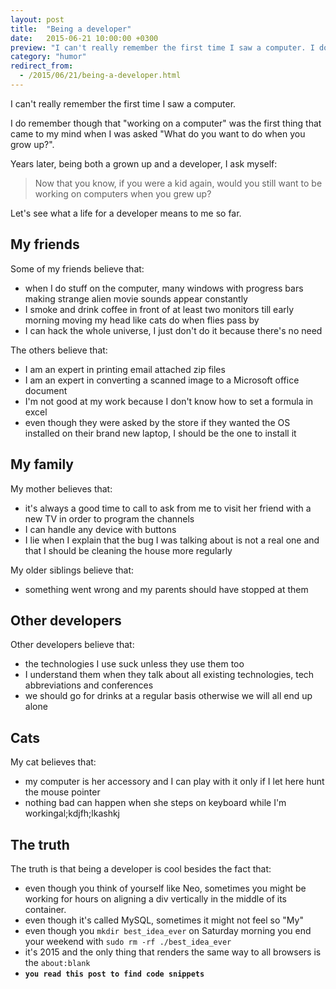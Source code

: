 ```yaml
---
layout: post
title:  "Being a developer"
date:   2015-06-21 10:00:00 +0300
preview: "I can't really remember the first time I saw a computer. I do remember though that working on a computer was the first thing that came to my mind when I was asked: What do you want..."
category: "humor"
redirect_from:
  - /2015/06/21/being-a-developer.html
---
```


I can't really remember the first time I saw a computer.

I do remember though that "working on a computer" was the first thing that came to my mind when I was asked "What do you want to do when you grow up?".

Years later, being both a grown up and a developer, I ask myself:

> Now that you know, if you were a kid again, would you still want to be working on computers when you grew up?

Let's see what a life for a developer means to me so far.

## My friends

Some of my friends believe that:

* when I do stuff on the computer, many windows with progress bars making strange alien movie sounds appear constantly
* I smoke and drink coffee in front of at least two monitors till early morning moving my head like cats do when flies pass by
* I can hack the whole universe, I just don't do it because there's no need

The others believe that:

* I am an expert in printing email attached zip files
* I am an expert in converting a scanned image to a Microsoft office document
* I'm not good at my work because I don't know how to set a formula in excel
* even though they were asked by the store if they wanted the OS installed on their brand new laptop, I should be the one to install it

## My family

My mother believes that:

* it's always a good time to call to ask from me to visit her friend with a new TV in order to program the channels
* I can handle any device with buttons
* I lie when I explain that the bug I was talking about is not a real one and that I should be cleaning the house more regularly

My older siblings believe that:

* something went wrong and my parents should have stopped at them

## Other developers

Other developers believe that:

* the technologies I use suck unless they use them too
* I understand them when they talk about all existing technologies, tech abbreviations and conferences
* we should go for drinks at a regular basis otherwise we will all end up alone

## Cats

My cat believes that:

* my computer is her accessory and I can play with it only if I let here hunt the mouse pointer
* nothing bad can happen when she steps on keyboard while I'm workingal;kdjfh;lkashkj

## The truth

The truth is that being a developer is cool besides the fact that:

* even though you think of yourself like Neo, sometimes you might be working for hours on aligning a div vertically in the middle of its container.
* even though it's called MySQL, sometimes it might not feel so "My"
* even though you `mkdir best_idea_ever` on Saturday morning you end your weekend with `sudo rm -rf ./best_idea_ever`
* it's 2015 and the only thing that renders the same way to all browsers is the `about:blank`
* **`you read this post to find code snippets`**
